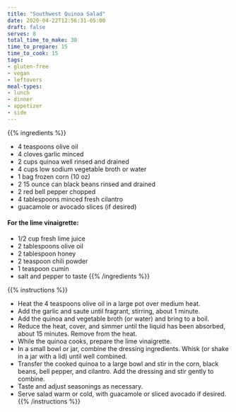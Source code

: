 ```yaml
---
title: "Southwest Quinoa Salad"
date: 2020-04-22T12:56:31-05:00
draft: false
serves: 8
total_time_to_make: 30
time_to_prepare: 15
time_to_cook: 15
tags:
- gluten-free
- vegan
- leftovers
meal-types:
- lunch
- dinner
- appetizer
- side
---
```


{{% ingredients %}}
- 4 teaspoons olive oil
- 4 cloves garlic minced
- 2 cups quinoa well rinsed and drained
- 4 cups low sodium vegetable broth or water
- 1 bag frozen corn (10 oz)
- 2 15 ounce can black beans rinsed and drained
- 2 red bell pepper chopped
- 4 tablespoons minced fresh cilantro
- guacamole or avocado slices (if desired)
#### For the lime vinaigrette:
- 1/2 cup fresh lime juice
- 2 tablespoons olive oil
- 2 tablespoon honey
- 2 teaspoon chili powder
- 1 teaspoon cumin
- salt and pepper to taste
{{% /ingredients %}}

{{% instructions %}}
- Heat the 4 teaspoons olive oil in a large pot over medium heat.
- Add the garlic and saute until fragrant, stirring, about 1 minute.
- Add the quinoa and vegetable broth (or water) and bring to a boil.
- Reduce the heat, cover, and simmer until the liquid has been absorbed, about 15 minutes. Remove from the heat.
- While the quinoa cooks, prepare the lime vinaigrette. 
- In a small bowl or jar, combine the dressing ingredients. Whisk (or shake in a jar with a lid) until well combined.
- Transfer the cooked quinoa to a large bowl and stir in the corn, black beans, bell pepper, and cilantro. Add the dressing and stir gently to combine. 
- Taste and adjust seasonings as necessary.
- Serve salad warm or cold, with guacamole or sliced avocado if desired.
{{% /instructions %}}
